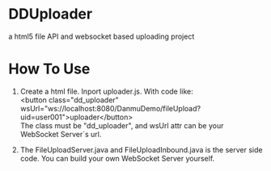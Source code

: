 DDUploader
==========

a html5 file API and websocket based uploading project


How To Use
==========

1. Create a html file. Inport uploader.js. With code like:<br>
\<button class="dd_uploader" wsUrl="ws://localhost:8080/DanmuDemo/fileUpload?uid=user001"\>uploader\</button\><br>
The class must be "dd_uploader", and wsUrl attr can be your WebSocket Server`s url.

2. The FileUploadServer.java and FileUploadInbound.java is the server side code. You can build your own WebSocket Server yourself.
